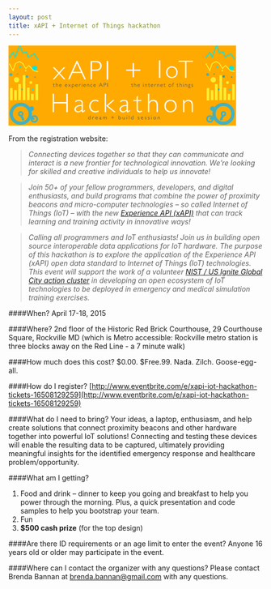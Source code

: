 ```yaml
---
layout: post
title: xAPI + Internet of Things hackathon
---
```


[!['xAPI + IoT hackathon logo'](/images/xapi-iot-logo.png 'xAPI + IoT hackathon logo')](http://www.eventbrite.com/e/xapi-iot-hackathon-tickets-16508129259)

From the registration website:

> *Connecting devices together so that they can communicate and interact is a new frontier for technological innovation.  We’re looking for skilled and creative individuals to help us innovate!*

> *Join 50+ of your fellow programmers, developers, and digital enthusiasts, and build programs that combine the power of proximity beacons and micro-computer technologies – so called Internet of Things (IoT) – with the new [Experience API (xAPI)](http://www.adlnet.gov/tla/experience-api/) that can track learning and training activity in innovative ways!*

> *Calling all programmers and IoT enthusiasts! Join us in building open source interoperable data applications for IoT hardware. The purpose of this hackathon is to explore the application of the Experience API (xAPI) open data standard to Internet of Things (IoT) technologies. This event will support the work of a volunteer [NIST / US Ignite Global City action cluster](https://us-ignite.org/globalcityteams/actioncluster/NSkmt5PEY5iTYgweMCPvRd/) in developing an open ecosystem of IoT technologies to be deployed in emergency and medical simulation training exercises.*

####When? 
April 17-18, 2015

####Where? 
2nd floor of the Historic Red Brick Courthouse, 29 Courthouse Square, Rockville MD (which is Metro accessible: Rockville metro station is three blocks away on the Red Line - a 7 minute walk)

####How much does this cost? 
$0.00. $Free.99. Nada. Zilch. Goose-egg-all.

####How do I register? 
[http://www.eventbrite.com/e/xapi-iot-hackathon-tickets-16508129259](http://www.eventbrite.com/e/xapi-iot-hackathon-tickets-16508129259)

####What do I need to bring?
Your ideas, a laptop, enthusiasm, and help create solutions that connect proximity beacons and other hardware together into powerful IoT solutions! Connecting and testing these devices will enable the resulting data to be captured, ultimately providing meaningful insights for the identified emergency response and healthcare problem/opportunity.

####What am I getting?
1. Food and drink – dinner to keep you going and breakfast to help you power through the morning. Plus, a quick presentation and code samples to help you bootstrap your team.
2. Fun
3. **$500 cash prize** (for the top design)

####Are there ID requirements or an age limit to enter the event? 
Anyone 16 years old or older may participate in the event.

####Where can I contact the organizer with any questions? 
Please contact Brenda Bannan at brenda.bannan@gmail.com with any questions.